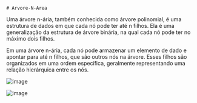     # Arvore-N-Area
Uma árvore n-ária, também conhecida como árvore polinomial, é uma estrutura de dados em que cada nó pode ter até n filhos. Ela é uma generalização da estrutura de árvore binária, na qual cada nó pode ter no máximo dois filhos.

Em uma árvore n-ária, cada nó pode armazenar um elemento de dado e apontar para até n filhos, que são outros nós na árvore. Esses filhos são organizados em uma ordem específica, geralmente representando uma relação hierárquica entre os nós.

![image](https://github.com/barretowski/Arvore-N-Area/assets/69700545/e3d47bed-276a-4d48-ae86-dc4591c19fa4)

![image](https://github.com/barretowski/Arvore-N-Area/assets/69700545/b0ceb344-77f1-417e-b223-5417724c4dd2)

